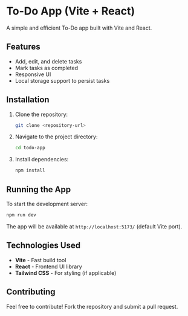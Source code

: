 # To-Do App (Vite + React)

A simple and efficient To-Do app built with Vite and React.

## Features
- Add, edit, and delete tasks
- Mark tasks as completed
- Responsive UI
- Local storage support to persist tasks

## Installation

1. Clone the repository:
   ```sh
   git clone <repository-url>
   ```
2. Navigate to the project directory:
   ```sh
   cd todo-app
   ```
3. Install dependencies:
   ```sh
   npm install
   ```

## Running the App

To start the development server:
```sh
npm run dev
```
The app will be available at `http://localhost:5173/` (default Vite port).

## Technologies Used
- **Vite** - Fast build tool
- **React** - Frontend UI library
- **Tailwind CSS** - For styling (if applicable)

## Contributing
Feel free to contribute! Fork the repository and submit a pull request.

